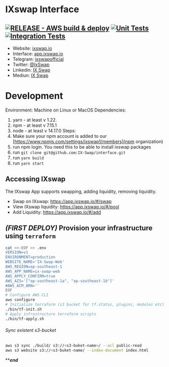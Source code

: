 # IXswap Interface

[![RELEASE - AWS build & deploy](https://github.com/IX-Swap/interface/actions/workflows/release.yaml/badge.svg?branch=main)](https://github.com/IX-Swap/interface/actions/workflows/release.yaml) 
[![Unit Tests](https://github.com/IX-Swap/interface/actions/workflows/unit-tests.yaml/badge.svg)](https://github.com/IX-Swap/interface/actions/workflows/unit-tests.yaml)
[![Integration Tests](https://github.com/IX-Swap/interface/actions/workflows/integration-tests.yaml/badge.svg)](https://github.com/IX-Swap/interface/actions/workflows/integration-tests.yaml)
---------------------------------------------------------------------------------------------------------------------------
- Website: [ixswap.io](https://ixswap.io)
- Interface: [app.ixswap.io](https://app.ixswap.io)
- Telegram: [ixswapofficial](https://t.me/ixswapofficial)
- Twitter: [@IxSwap](https://twitter.com/IxSwap)
- Linkedin: [IX Swap](https://www.linkedin.com/company/ixswap)
- Mediun: [IX Swap](https://ixswap.medium.com/)

# Development
Environment: Machine on Linux or MacOS
Dependencies: 
  1. yarn - at least v 1.22.
  2. npm - at least v 7.15.1
  3. node - at least v 14.17.0
Steps:
1. Make sure your npm account is added to our [https://www.npmjs.com/settings/ixswap1/members](npm organization)
2. run npm login. You need this to be able to install ixswap packages
3. run `git clone git@github.com:IX-Swap/interface.git`
4. run `yarn build`
5. run `yarn start`
## Accessing IXswap

The IXswap App supports swapping, adding liquidity, removing liquidity.

- Swap on IXswap: https://app.ixswap.io/#/swap
- View IXswap liquidity: https://app.ixswap.io/#/pool
- Add Liquidity: https://app.ixswap.io/#/add

## *(FIRST DEPLOY)*  Provision your infrastructure using `terraform`
```bash
cat <<-EOF >> .env
VERSION=v1
ENVIRONMENT=production
WEBSITE_NAME='IX-Swap-Web'
AWS_REGION=ap-southeast-1
AWS_APP_NAME=ix-swap-web
AWS_APPLY_CONFIRM=true
AWS_AZS='["ap-southeast-1a", "ap-southeast-1b"]'
#AWS_ACM_ARN=''
EOF
# Configure AWS CLI
aws configure 
# Initialize terraform (s3 bucket for tf.status, plugins, modules etc)
./bin/tf-init.sh 
# Apply infrastructure terraform scripts 
./bin/tf-apply.sh
```
###### Sync existent s3-bucket 
```bash
aws s3 sync ./build/ s3://<s3-buket-name>/ --acl public-read
aws s3 website s3://<s3-buket-name/ --index-document index.html
```

*************end***********
